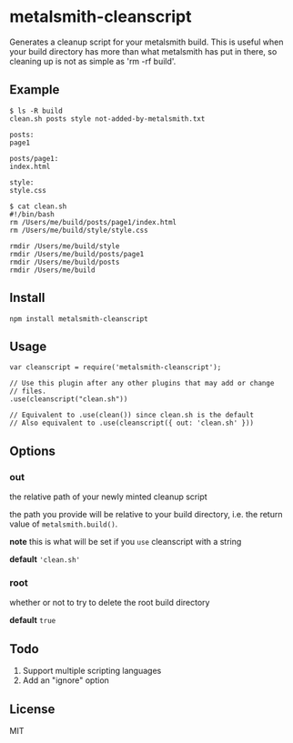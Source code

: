 metalsmith-cleanscript
======================

Generates a cleanup script for your metalsmith build.
This is useful when your build directory has more than 
what metalsmith has put in there, so cleaning up is not
as simple as 'rm -rf build'.

Example
-------

```
$ ls -R build
clean.sh posts style not-added-by-metalsmith.txt

posts:
page1

posts/page1:
index.html

style:
style.css

$ cat clean.sh
#!/bin/bash
rm /Users/me/build/posts/page1/index.html
rm /Users/me/build/style/style.css

rmdir /Users/me/build/style
rmdir /Users/me/build/posts/page1
rmdir /Users/me/build/posts
rmdir /Users/me/build
```

Install
-------

```
npm install metalsmith-cleanscript
```

Usage
-----

```
var cleanscript = require('metalsmith-cleanscript');

// Use this plugin after any other plugins that may add or change 
// files.
.use(cleanscript("clean.sh"))

// Equivalent to .use(clean()) since clean.sh is the default
// Also equivalent to .use(cleanscript({ out: 'clean.sh' }))
```

Options
-------

### out

the relative path of your newly minted cleanup script

the path you provide will be relative to your build directory,
i.e. the return value of ```metalsmith.build()```.

**note** this is what will be set if you ```use``` cleanscript 
with a string

**default** ```'clean.sh'```

### root

whether or not to try to delete the root build directory

**default** ```true```
            

Todo
----

1. Support multiple scripting languages
2. Add an "ignore" option

License
-------

MIT
